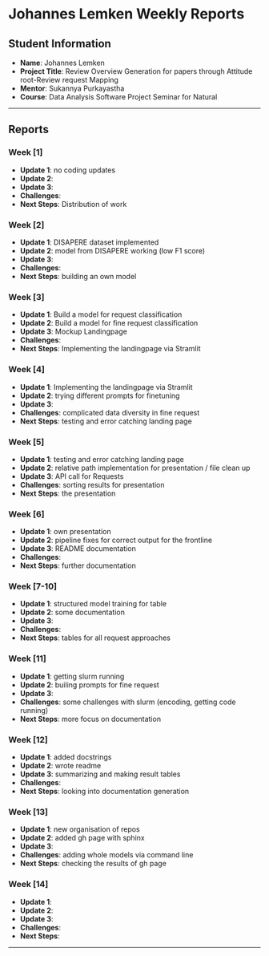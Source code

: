 # Johannes Lemken Weekly Reports

## Student Information
- **Name**: Johannes Lemken
- **Project Title**: Review Overview Generation for papers through Attitude root-Review request Mapping 
- **Mentor**: Sukannya Purkayastha
- **Course**: Data Analysis Software Project Seminar for Natural 

---

## Reports

### Week [1]

- **Update 1**: no coding updates
- **Update 2**: 
- **Update 3**: 
- **Challenges**: 
- **Next Steps**: Distribution of work 

### Week [2]

- **Update 1**: DISAPERE dataset implemented 
- **Update 2**: model from DISAPERE working (low F1 score)
- **Update 3**: 
- **Challenges**: 
- **Next Steps**: building an own model

### Week [3]

- **Update 1**: Build a model for request classification 
- **Update 2**: Build a model for fine request classification 
- **Update 3**: Mockup Landingpage
- **Challenges**: 
- **Next Steps**: Implementing the landingpage via Stramlit

### Week [4]

- **Update 1**: Implementing the landingpage via Stramlit
- **Update 2**: trying different prompts for finetuning 
- **Update 3**: 
- **Challenges**: complicated data diversity in fine request
- **Next Steps**: testing and error catching landing page

### Week [5]

- **Update 1**: testing and error catching landing page
- **Update 2**: relative path implementation for presentation / file clean up
- **Update 3**: API call for Requests 
- **Challenges**: sorting results for presentation
- **Next Steps**: the presentation

### Week [6]

- **Update 1**: own presentation  
- **Update 2**: pipeline fixes for correct output for the frontline
- **Update 3**: README documentation
- **Challenges**: 
- **Next Steps**: further documentation

### Week [7-10]

- **Update 1**: structured model training for table
- **Update 2**: some documentation
- **Update 3**: 
- **Challenges**: 
- **Next Steps**: tables for all request approaches


### Week [11]

- **Update 1**: getting slurm running  
- **Update 2**: builing prompts for fine request
- **Update 3**: 
- **Challenges**: some challenges with slurm (encoding, getting code running)
- **Next Steps**: more focus on documentation

### Week [12]

- **Update 1**: added docstrings  
- **Update 2**: wrote readme 
- **Update 3**: summarizing and making result tables
- **Challenges**: 
- **Next Steps**: looking into documentation generation


### Week [13]

- **Update 1**: new organisation of repos   
- **Update 2**: added gh page with sphinx 
- **Update 3**: 
- **Challenges**: adding whole models via command line
- **Next Steps**: checking the results of gh page


### Week [14]

- **Update 1**: 
- **Update 2**: 
- **Update 3**: 
- **Challenges**: 
- **Next Steps**:

---

